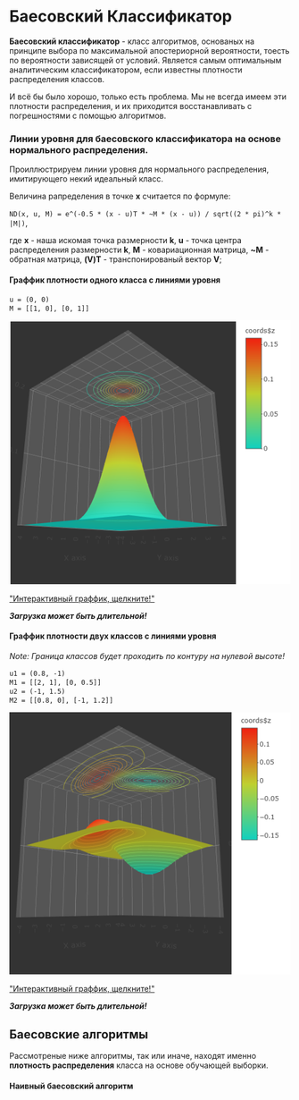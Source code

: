 # Баесовский Классификатор

**Баесовский классификатор** - класс алгоритмов, основаных на принципе выбора по максимальной апостериорной вероятности, тоесть по вероятности зависящей от условий. Является самым оптимальным аналитическим классификатором, если известны плотности распределения классов.

И всё бы было хорошо, только есть проблема. Мы не всегда имеем эти плотности распределения, и их приходится восстанавливать с погрешностями с помощью алгоритмов.

### Линии уровня для баесовского классификатора на основе нормального распределения.

Проиллюстрируем линии уровня для нормального распределения, имитирующего некий идеальный класс.

Величина рапределения в точке **x** считается по формуле:

`ND(x, u, M) = e^(-0.5 * (x - u)T * ~M * (x - u)) / sqrt((2 * pi)^k * |M|)`,

где **x** - наша искомая точка размерности **k**, **u** - точка центра распределения размерности **k**, **M** - ковариационная матрица, **~M** - обратная матрица, **(V)T** - транспонированый вектор **V**;

#### Граффик плотности одного класса с линиями уровня

```
u = (0, 0)
M = [[1, 0], [0, 1]]
```

!["Countour1"](contour_prev.png)

["Интерактивный граффик, щелкните!"](https://dashedman.github.io/contour.html)

**_Загрузка может быть длительной!_**

#### Граффик плотности двух классов с линиями уровня

_Note:_ *Граница классов будет проходить по контуру на нулевой высоте!*
```
u1 = (0.8, -1)
M1 = [[2, 1], [0, 0.5]]
u2 = (-1, 1.5)
M2 = [[0.8, 0], [-1, 1.2]]
```

!["Countour2"](contour2_prev.png)

["Интерактивный граффик, щелкните!"](https://dashedman.github.io/contour2.html)

**_Загрузка может быть длительной!_**

## Баесовские алгоритмы

Рассмотреные ниже алгоритмы, так или иначе, находят именно **плотность распределения** класса на основе обучающей выборки.

#### Наивный баесовский алгоритм
